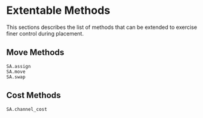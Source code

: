 # Extentable Methods

This sections describes the list of methods that can be extended to exercise
finer control during placement.

## Move Methods
```@docs
SA.assign
SA.move
SA.swap
```

## Cost Methods
```@docs
SA.channel_cost
```
